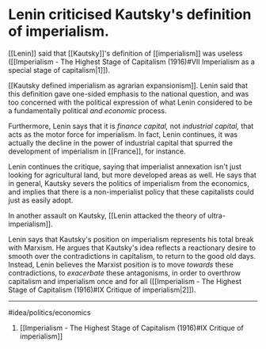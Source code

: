 # Lenin criticised Kautsky's definition of imperialism.
[[Lenin]] said that [[Kautsky]]'s definition of [[imperialism]] was useless ([[Imperialism - The Highest Stage of Capitalism (1916)#VII Imperialism as a special stage of capitalism|1]]). 

[[Kautsky defined imperialism as agrarian expansionism]]. Lenin said that this definition gave one-sided emphasis to the national question, and was too concerned with the political expression of what Lenin considered to be a fundamentally political *and economic* process. 

Furthermore, Lenin says that it is *finance capital,* not *industrial capital,* that acts as the motor force for imperialism. In fact, Lenin continues, it was actually the decline in the power of industrial capital that spurred the development of imperialism in [[France]], for instance. 

Lenin continues the critique, saying that imperialist annexation isn't just looking for agricultural land, but more developed areas as well. He says that in general, Kautsky severs the politics of imperialism from the economics, and implies that there is a non-imperialist policy that these capitalists could just as easily adopt. 

In another assault on Kautsky, [[Lenin attacked the theory of ultra-imperialism]]. 

Lenin says that Kautsky's position on imperialism represents his total break with Marxism. He argues that Kautsky's idea reflects a reactionary desire to smooth over the contradictions in capitalism, to return to the good old days. Instead, Lenin believes the Marxist position is to move *towards* these contradictions, to *exacerbate* these antagonisms, in order to overthrow capitalism and imperialism once and for all ([[Imperialism - The Highest Stage of Capitalism (1916)#IX Critique of imperialism|2]]).

---
#idea/politics/economics 

1. [[Imperialism - The Highest Stage of Capitalism (1916)#IX Critique of imperialism]]
